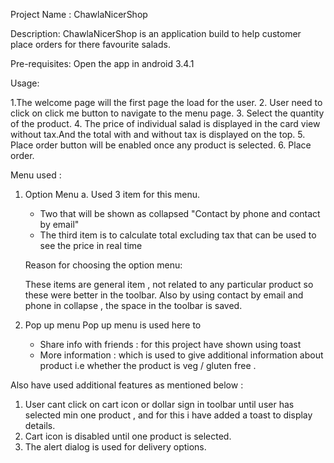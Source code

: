 

Project Name : ChawlaNicerShop

Description: ChawlaNicerShop is an application build to help customer place orders for there favourite salads.

Pre-requisites: Open the app in android 3.4.1

Usage:

   1.The welcome page will the first page the load for the user.
   2. User need to click on click me button to navigate to the menu page.
   3. Select the quantity of the product.
   4. The price of individual salad is displayed in the card view without tax.And the total with and without tax is displayed on the top.
   5. Place order button will be enabled once any product is selected.
   6. Place order.


Menu used :
1. Option Menu 
    a. Used 3 item for this menu.
    - Two that will be shown as collapsed "Contact by phone and contact by email"
    - The third item is to calculate total excluding tax that can be used to see the price in real time
    
    Reason for choosing the option menu:
    
    These items are general item , not related to any particular product so these were better in the toolbar. Also by using contact by email and phone in collapse , the space in the toolbar is saved.
    
    
2. Pop up menu
   Pop up menu is used here to 
    - Share info with friends : for this project have shown using toast
    - More information : which is used to give additional information about product i.e whether the product is veg / gluten free .
    



Also have used additional features as mentioned below :

1. User cant click on cart icon or dollar sign in toolbar until user has selected min one product , and for this i have added a toast to display details.
2. Cart icon is disabled until one product is selected.
3. The alert dialog is used for delivery options.